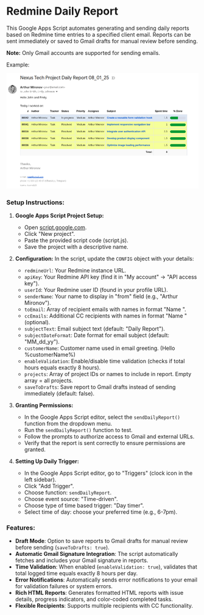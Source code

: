 # Redmine Daily Report

This Google Apps Script automates generating and sending daily reports based on Redmine time entries to a specified client email. Reports can be sent immediately or saved to Gmail drafts for manual review before sending.

**Note:** Only Gmail accounts are supported for sending emails.

Example:

<img src="daily-report-example.png" width="800" alt="Daily Report Email Example">

### Setup Instructions:

1.  **Google Apps Script Project Setup:**
    *   Open [script.google.com](https://script.google.com/).
    *   Click "New project".
    *   Paste the provided script code (script.js).
    *   Save the project with a descriptive name.

2.  **Configuration:**
    In the script, update the `CONFIG` object with your details:
    *   `redmineUrl`: Your Redmine instance URL.
    *   `apiKey`: Your Redmine API key (find it in "My account" → "API access key").
    *   `userId`: Your Redmine user ID (found in your profile URL).
    *   `senderName`: Your name to display in "from" field (e.g., "Arthur Mironov").
    *   `toEmail`: Array of recipient emails with names in format "Name <email>".
    *   `ccEmails`: Additional CC recipients with names in format "Name <email>" (optional).
    *   `subjectText`: Email subject text (default: "Daily Report").
    *   `subjectDateFormat`: Date format for email subject (default: "MM_dd_yy").
    *   `customerName`: Customer name used in email greeting. (Hello %customerName%)
    *   `enableValidation`: Enable/disable time validation (checks if total hours equals exactly 8 hours).
    *   `projects`: Array of project IDs or names to include in report. Empty array = all projects.
    *   `saveToDrafts`: Save report to Gmail drafts instead of sending immediately (default: false).

3.  **Granting Permissions:**
    *   In the Google Apps Script editor, select the `sendDailyReport()` function from the dropdown menu.
    *   Run the `sendDailyReport()` function to test.
    *   Follow the prompts to authorize access to Gmail and external URLs.
    *   Verify that the report is sent correctly to ensure permissions are granted.

4.  **Setting Up Daily Trigger:**
    *   In the Google Apps Script editor, go to "Triggers" (clock icon in the left sidebar).
    *   Click "Add Trigger".
    *   Choose function: `sendDailyReport`.
    *   Choose event source: "Time-driven".
    *   Choose type of time based trigger: "Day timer".
    *   Select time of day: choose your preferred time (e.g., 6-7pm).

### Features:

*   **Draft Mode**: Option to save reports to Gmail drafts for manual review before sending (`saveToDrafts: true`).
*   **Automatic Gmail Signature Integration**: The script automatically fetches and includes your Gmail signature in reports.
*   **Time Validation**: When enabled (`enableValidation: true`), validates that total logged time equals exactly 8 hours per day.
*   **Error Notifications**: Automatically sends error notifications to your email for validation failures or system errors.
*   **Rich HTML Reports**: Generates formatted HTML reports with issue details, progress indicators, and color-coded completed tasks.
*   **Flexible Recipients**: Supports multiple recipients with CC functionality.